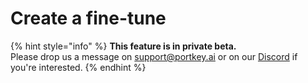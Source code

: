 # Create a fine-tune

{% hint style="info" %}
**This feature is in private beta.**\
Please drop us a message on support@portkey.ai or on our [Discord](https://discord.gg/DD7vgKK299) if you're interested.
{% endhint %}
